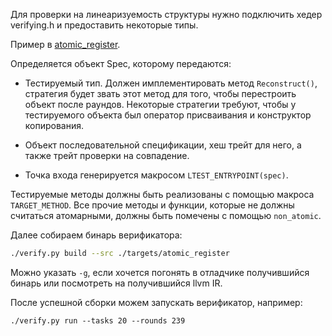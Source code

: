 
Для проверки на линеаризуемость структуры нужно подключить хедер verifying.h и предоставить некоторые типы.

Пример в [atomic_register](./targets/atomic_register.cpp).

Определяется объект Spec, которому передаются:

* Тестируемый тип. Должен имплементировать метод `Reconstruct()`, стратегия будет звать этот метод для того,
  чтобы перестроить объект после раундов. Некоторые стратегии требуют, чтобы у тестируемого объекта был оператор
  присваивания и конструктор копирования.

* Объект последовательной спецификации, хеш трейт для него, а также трейт проверки на совпадение.

* Точка входа генерируется макросом `LTEST_ENTRYPOINT(spec)`.

Тестируемые методы должны быть реализованы с помощью макроса `TARGET_METHOD`.
Все прочие методы и функции, которые не должны считаться атомарными, должны быть помечены с помощью `non_atomic`.

Далее собираем бинарь верификатора:
```sh
./verify.py build --src ./targets/atomic_register
```

Можно указать `-g`, если хочется погонять в отладчике получившийся бинарь или посмотреть на получившийся llvm IR.

После успешной сборки можем запускать верификатор, например:
```
./verify.py run --tasks 20 --rounds 239
```
